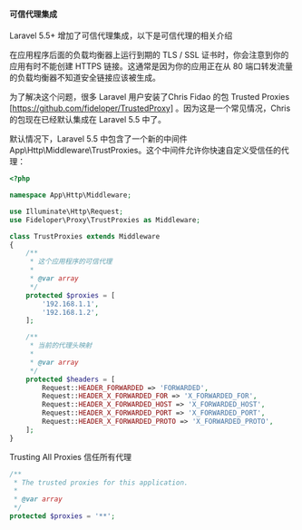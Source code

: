 #### 可信代理集成

Laravel 5.5+ 增加了可信代理集成，以下是可信代理的相关介绍

在应用程序后面的负载均衡器上运行到期的 TLS / SSL 证书时，你会注意到你的应用有时不能创建 HTTPS 链接。这通常是因为你的应用正在从 80 端口转发流量的负载均衡器不知道安全链接应该被生成。

为了解决这个问题，很多 Laravel 用户安装了Chris Fidao 的包 Trusted Proxies [https://github.com/fideloper/TrustedProxy] 。因为这是一个常见情况，Chris 的包现在已经默认集成在 Laravel 5.5 中了。

默认情况下，Laravel 5.5 中包含了一个新的中间件 App\Http\Middleware\TrustProxies。这个中间件允许你快速自定义受信任的代理：

```php
<?php

namespace App\Http\Middleware;

use Illuminate\Http\Request;
use Fideloper\Proxy\TrustProxies as Middleware;

class TrustProxies extends Middleware
{
    /**
     * 这个应用程序的可信代理
     *
     * @var array
     */
    protected $proxies = [
        '192.168.1.1',
        '192.168.1.2',
    ];

    /**
     * 当前的代理头映射
     *
     * @var array
     */
    protected $headers = [
        Request::HEADER_FORWARDED => 'FORWARDED',
        Request::HEADER_X_FORWARDED_FOR => 'X_FORWARDED_FOR',
        Request::HEADER_X_FORWARDED_HOST => 'X_FORWARDED_HOST',
        Request::HEADER_X_FORWARDED_PORT => 'X_FORWARDED_PORT',
        Request::HEADER_X_FORWARDED_PROTO => 'X_FORWARDED_PROTO',
    ];
}
```
Trusting All Proxies 信任所有代理
```php
/**
 * The trusted proxies for this application.
 *
 * @var array
 */
protected $proxies = '**';
```
